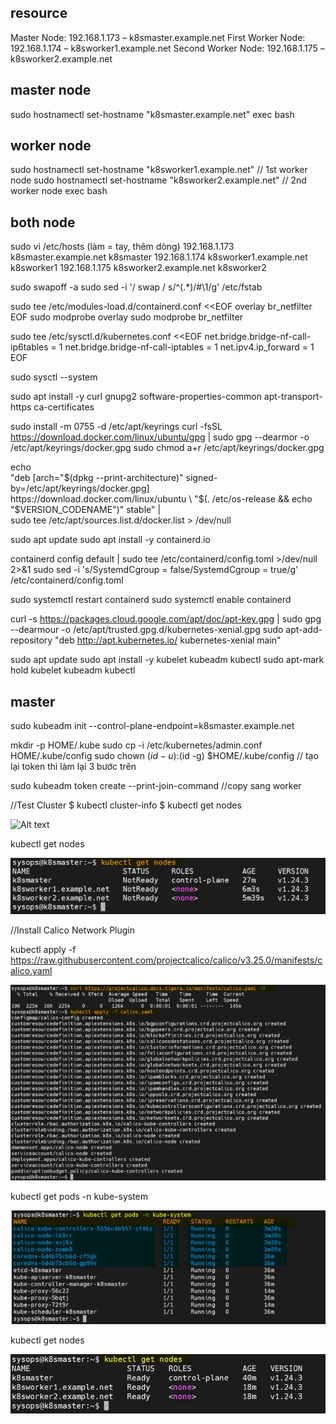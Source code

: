 ## resource
Master Node:  192.168.1.173 – k8smaster.example.net
First Worker Node:  192.168.1.174 – k8sworker1.example.net
Second Worker Node:  192.168.1.175 – k8sworker2.example.net

## master node
 sudo hostnamectl set-hostname "k8smaster.example.net"
 exec bash

## worker node
 sudo hostnamectl set-hostname "k8sworker1.example.net"   // 1st worker node
 sudo hostnamectl set-hostname "k8sworker2.example.net"   // 2nd worker node
 exec bash

## both node

sudo vi /etc/hosts (làm = tay, thêm dòng)
192.168.1.173   k8smaster.example.net k8smaster
192.168.1.174   k8sworker1.example.net k8sworker1
192.168.1.175   k8sworker2.example.net k8sworker2

 sudo swapoff -a
 sudo sed -i '/ swap / s/^\(.*\)/#\1/g' /etc/fstab

 sudo tee /etc/modules-load.d/containerd.conf <<EOF
overlay
br_netfilter
EOF
 sudo modprobe overlay
 sudo modprobe br_netfilter

 sudo tee /etc/sysctl.d/kubernetes.conf <<EOF
net.bridge.bridge-nf-call-ip6tables = 1
net.bridge.bridge-nf-call-iptables = 1
net.ipv4.ip_forward = 1
EOF

 sudo sysctl --system

 sudo apt install -y curl gnupg2 software-properties-common apt-transport-https ca-certificates

sudo install -m 0755 -d /etc/apt/keyrings
curl -fsSL https://download.docker.com/linux/ubuntu/gpg | sudo gpg --dearmor -o /etc/apt/keyrings/docker.gpg
sudo chmod a+r /etc/apt/keyrings/docker.gpg

echo \
  "deb [arch="$(dpkg --print-architecture)" signed-by=/etc/apt/keyrings/docker.gpg] https://download.docker.com/linux/ubuntu \
  "$(. /etc/os-release && echo "$VERSION_CODENAME")" stable" | \
  sudo tee /etc/apt/sources.list.d/docker.list > /dev/null

 sudo apt update
 sudo apt install -y containerd.io

 containerd config default | sudo tee /etc/containerd/config.toml >/dev/null 2>&1
 sudo sed -i 's/SystemdCgroup \= false/SystemdCgroup \= true/g' /etc/containerd/config.toml

 sudo systemctl restart containerd
 sudo systemctl enable containerd

 curl -s https://packages.cloud.google.com/apt/doc/apt-key.gpg | sudo gpg --dearmour -o /etc/apt/trusted.gpg.d/kubernetes-xenial.gpg
 sudo apt-add-repository "deb http://apt.kubernetes.io/ kubernetes-xenial main"

 sudo apt update
 sudo apt install -y kubelet kubeadm kubectl
 sudo apt-mark hold kubelet kubeadm kubectl

## master
sudo kubeadm init --control-plane-endpoint=k8smaster.example.net


mkdir -p HOME/.kube
sudo cp -i /etc/kubernetes/admin.conf HOME/.kube/config
sudo chown $(id -u):$(id -g) $HOME/.kube/config
// tạo lại token thì làm lại 3 bước trên

sudo kubeadm token create --print-join-command
//copy sang worker

//Test Cluster
$ kubectl cluster-info
$ kubectl get nodes

![Alt text](https://www.linuxtechi.com/wp-content/uploads/2022/07/Node-Status-K8s-Before-CNI-768x137.png?ezimgfmt=ngcb22/notWebP)

kubectl get nodes

![Alt text](image-1.png)

//Install Calico Network Plugin

kubectl apply -f https://raw.githubusercontent.com/projectcalico/calico/v3.25.0/manifests/calico.yaml

![Alt text](image-2.png)

kubectl get pods -n kube-system

![Alt text](image-3.png)

kubectl get nodes

![Alt text](image-4.png)
